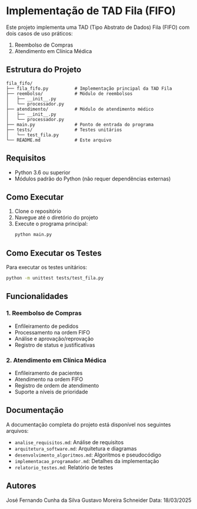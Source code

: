 # Implementação de TAD Fila (FIFO)

Este projeto implementa uma TAD (Tipo Abstrato de Dados) Fila (FIFO) com dois casos de uso práticos:
1. Reembolso de Compras
2. Atendimento em Clínica Médica

## Estrutura do Projeto

```
fila_fifo/
├── fila_fifo.py          # Implementação principal da TAD Fila
├── reembolso/            # Módulo de reembolsos
│   ├── __init__.py
│   └── processador.py
├── atendimento/          # Módulo de atendimento médico
│   ├── __init__.py
│   └── processador.py
├── main.py               # Ponto de entrada do programa
├── tests/                # Testes unitários
│   └── test_fila.py
└── README.md             # Este arquivo
```

## Requisitos

- Python 3.6 ou superior
- Módulos padrão do Python (não requer dependências externas)

## Como Executar

1. Clone o repositório
2. Navegue até o diretório do projeto
3. Execute o programa principal:
   ```bash
   python main.py
   ```

## Como Executar os Testes

Para executar os testes unitários:
```bash
python -m unittest tests/test_fila.py
```

## Funcionalidades

### 1. Reembolso de Compras
- Enfileiramento de pedidos
- Processamento na ordem FIFO
- Análise e aprovação/reprovação
- Registro de status e justificativas

### 2. Atendimento em Clínica Médica
- Enfileiramento de pacientes
- Atendimento na ordem FIFO
- Registro de ordem de atendimento
- Suporte a níveis de prioridade

## Documentação

A documentação completa do projeto está disponível nos seguintes arquivos:
- `analise_requisitos.md`: Análise de requisitos
- `arquitetura_software.md`: Arquitetura e diagramas
- `desenvolvimento_algoritmos.md`: Algoritmos e pseudocódigo
- `implementacao_programador.md`: Detalhes da implementação
- `relatorio_testes.md`: Relatório de testes

## Autores

José Fernando Cunha da Silva
Gustavo Moreira Schneider
Data: 18/03/2025 